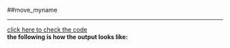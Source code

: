 ##move_myname   
***  
[click here to check the code](https://github.com/humorson/computational_physics_N2014301020037/blob/master/exercise_03/move_myname.py)  
**the following is how the output looks like:**


